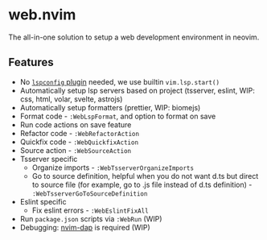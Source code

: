 # web.nvim

The all-in-one solution to setup a web development environment in neovim.

## Features

- No [`lspconfig` plugin][lspconfig-url] needed, we use builtin `vim.lsp.start()`
- Automatically setup lsp servers based on project (tsserver, eslint, WIP: css, html, volar, svelte, astrojs)
- Automatically setup formatters (prettier, WIP: biomejs)
- Format code - `:WebLspFormat`, and option to format on save
- Run code actions on save feature
- Refactor code - `:WebRefactorAction`
- Quickfix code - `:WebQuickfixAction`
- Source action - `:WebSourceAction`
- Tsserver specific
  - Organize imports - `:WebTsserverOrganizeImports`
  - Go to source definition, helpful when you do not want d.ts but direct to source file (for example, go to .js file instead of d.ts definition) - `:WebTsserverGoToSourceDefinition`
- Eslint specific
  - Fix eslint errors - `:WebEslintFixAll`
- Run `package.json` scripts via `:WebRun` (WIP)
- Debugging: [nvim-dap][nvim-dap-url] is required (WIP)

[lspconfig-url]: https://github.com/neovim/nvim-lspconfig
[mason-url]: https://github.com/williamboman/mason.nvim
[nvim-dap-url]: https://github.com/mfussenegger/nvim-dap
